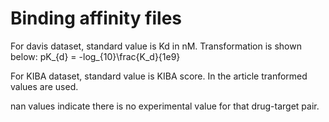 # Binding affinity files
For davis dataset, standard value is Kd in nM. Transformation is shown below:
pK_{d} = -log_{10}\frac{K_d}{1e9}

For KIBA dataset, standard value is KIBA score. In the article tranformed values are used.

nan values indicate there is no experimental value for that drug-target pair.
